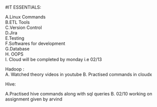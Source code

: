 #IT ESSENTIALS:

A.Linux Commands<br>
B.ETL Tools<br>
C.Version Control<br>
D.Jira<br>
E.Testing<br>
F.Softwares for development<br>
G.Database<br>
H. OOPS<br>
I. Cloud will be completed by monday i.e 02/13 <br>


Hadoop : <br>
A. Watched theory videos in youtube
B. Practised commands in cloudx

Hive: <br>

A.Practised hive commands along with sql queries
B. 02/10 working on assignment given by arvind
